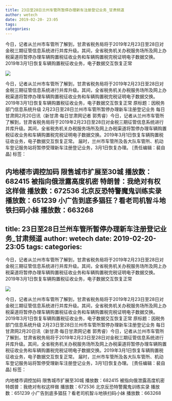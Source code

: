 ```yaml
---
title: 23日至28日兰州车管所暂停办理新车注册登记业务_甘肃频道
author: wetech
date: 2019-02-20- 23:05
tags: 
categories: 
---
```

今日，记者从兰州市车管所了解到，甘肃省税务局将于2019年2月23日至28日对金税三期征管信息系统进行并库升级。其间，全省税务机关办税服务场所及网上办税渠道将暂停办理车辆购置税征收业务和车辆购置税完税证明电子数据交换。2019年3月1日恢复车辆购置税征收业务，电子数据交互恢复正常
<!-- more -->
                
<img align="center" border="0" src="http://p2.ifengimg.com/a/2016/0810/204c433878d5cf9size1_w16_h16.png" />
                
                
            
今日，记者从兰州市车管所了解到，甘肃省税务局将于2019年2月23日至28日对金税三期征管信息系统进行并库升级。其间，全省税务机关办税服务场所及网上办税渠道将暂停办理车辆购置税征收业务和车辆购置税完税证明电子数据交换。2019年3月1日恢复车辆购置税征收业务，电子数据交互恢复正常
原标题：因税务部门信息系统升级 2月23日至28日兰州市车管所暂停办理新车注册登记业务
每日甘肃网2月20日讯（新甘肃·每日甘肃网记者 郭秀睿）今日，记者从兰州市车管所了解到，甘肃省税务局将于2019年2月23日至28日对金税三期征管信息系统进行并库升级。其间，全省税务机关办税服务场所及网上办税渠道将暂停办理车辆购置税征收业务和车辆购置税完税证明电子数据交换。2019年3月1日恢复车辆购置税征收业务，电子数据交互恢复正常。
届时，兰州市车管所及各大队车管所、机动车登记服务站将暂停受理新车注册登记业务，3月1日恢复办理。
[责任编辑：裴自晶]
标签：
 
 
             
内地楼市调控加码 限售城市扩展至30城
播放数：682415
被指向俄泄露高度机密 特朗普：我绝对有权这样做
播放数：672536
北京反恐特警魔鬼训练实录
播放数：651239
小广告到底多猖狂？看老司机智斗地铁扫码小妹
播放数：663268
---
title: 23日至28日兰州车管所暂停办理新车注册登记业务_甘肃频道
author: wetech
date: 2019-02-20- 23:05
tags: 
categories: 
---
今日，记者从兰州市车管所了解到，甘肃省税务局将于2019年2月23日至28日对金税三期征管信息系统进行并库升级。其间，全省税务机关办税服务场所及网上办税渠道将暂停办理车辆购置税征收业务和车辆购置税完税证明电子数据交换。2019年3月1日恢复车辆购置税征收业务，电子数据交互恢复正常
<!-- more -->
                
<img align="center" border="0" src="http://p2.ifengimg.com/a/2016/0810/204c433878d5cf9size1_w16_h16.png" />
                
                
            
今日，记者从兰州市车管所了解到，甘肃省税务局将于2019年2月23日至28日对金税三期征管信息系统进行并库升级。其间，全省税务机关办税服务场所及网上办税渠道将暂停办理车辆购置税征收业务和车辆购置税完税证明电子数据交换。2019年3月1日恢复车辆购置税征收业务，电子数据交互恢复正常
原标题：因税务部门信息系统升级 2月23日至28日兰州市车管所暂停办理新车注册登记业务
每日甘肃网2月20日讯（新甘肃·每日甘肃网记者 郭秀睿）今日，记者从兰州市车管所了解到，甘肃省税务局将于2019年2月23日至28日对金税三期征管信息系统进行并库升级。其间，全省税务机关办税服务场所及网上办税渠道将暂停办理车辆购置税征收业务和车辆购置税完税证明电子数据交换。2019年3月1日恢复车辆购置税征收业务，电子数据交互恢复正常。
届时，兰州市车管所及各大队车管所、机动车登记服务站将暂停受理新车注册登记业务，3月1日恢复办理。
[责任编辑：裴自晶]
标签：
 
 
             
内地楼市调控加码 限售城市扩展至30城
播放数：682415
被指向俄泄露高度机密 特朗普：我绝对有权这样做
播放数：672536
北京反恐特警魔鬼训练实录
播放数：651239
小广告到底多猖狂？看老司机智斗地铁扫码小妹
播放数：663268
